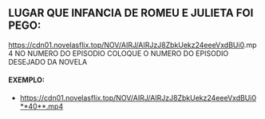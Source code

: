 
## LUGAR QUE INFANCIA DE ROMEU E JULIETA FOI PEGO:
https://cdn01.novelasflix.top/NOV/AIRJ/AIRJzJ8ZbkUekz24eeeVxdBUi0<NUMERO DO EPISODIO>.mp4
NO NUMERO DO EPISODIO COLOQUE O NUMERO DO EPISODIO DESEJADO DA NOVELA
#### EXEMPLO:
- https://cdn01.novelasflix.top/NOV/AIRJ/AIRJzJ8ZbkUekz24eeeVxdBUi0**40**.mp4

